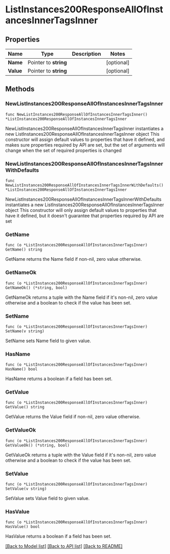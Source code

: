 # ListInstances200ResponseAllOfInstancesInnerTagsInner

## Properties

Name | Type | Description | Notes
------------ | ------------- | ------------- | -------------
**Name** | Pointer to **string** |  | [optional] 
**Value** | Pointer to **string** |  | [optional] 

## Methods

### NewListInstances200ResponseAllOfInstancesInnerTagsInner

`func NewListInstances200ResponseAllOfInstancesInnerTagsInner() *ListInstances200ResponseAllOfInstancesInnerTagsInner`

NewListInstances200ResponseAllOfInstancesInnerTagsInner instantiates a new ListInstances200ResponseAllOfInstancesInnerTagsInner object
This constructor will assign default values to properties that have it defined,
and makes sure properties required by API are set, but the set of arguments
will change when the set of required properties is changed

### NewListInstances200ResponseAllOfInstancesInnerTagsInnerWithDefaults

`func NewListInstances200ResponseAllOfInstancesInnerTagsInnerWithDefaults() *ListInstances200ResponseAllOfInstancesInnerTagsInner`

NewListInstances200ResponseAllOfInstancesInnerTagsInnerWithDefaults instantiates a new ListInstances200ResponseAllOfInstancesInnerTagsInner object
This constructor will only assign default values to properties that have it defined,
but it doesn't guarantee that properties required by API are set

### GetName

`func (o *ListInstances200ResponseAllOfInstancesInnerTagsInner) GetName() string`

GetName returns the Name field if non-nil, zero value otherwise.

### GetNameOk

`func (o *ListInstances200ResponseAllOfInstancesInnerTagsInner) GetNameOk() (*string, bool)`

GetNameOk returns a tuple with the Name field if it's non-nil, zero value otherwise
and a boolean to check if the value has been set.

### SetName

`func (o *ListInstances200ResponseAllOfInstancesInnerTagsInner) SetName(v string)`

SetName sets Name field to given value.

### HasName

`func (o *ListInstances200ResponseAllOfInstancesInnerTagsInner) HasName() bool`

HasName returns a boolean if a field has been set.

### GetValue

`func (o *ListInstances200ResponseAllOfInstancesInnerTagsInner) GetValue() string`

GetValue returns the Value field if non-nil, zero value otherwise.

### GetValueOk

`func (o *ListInstances200ResponseAllOfInstancesInnerTagsInner) GetValueOk() (*string, bool)`

GetValueOk returns a tuple with the Value field if it's non-nil, zero value otherwise
and a boolean to check if the value has been set.

### SetValue

`func (o *ListInstances200ResponseAllOfInstancesInnerTagsInner) SetValue(v string)`

SetValue sets Value field to given value.

### HasValue

`func (o *ListInstances200ResponseAllOfInstancesInnerTagsInner) HasValue() bool`

HasValue returns a boolean if a field has been set.


[[Back to Model list]](../README.md#documentation-for-models) [[Back to API list]](../README.md#documentation-for-api-endpoints) [[Back to README]](../README.md)


